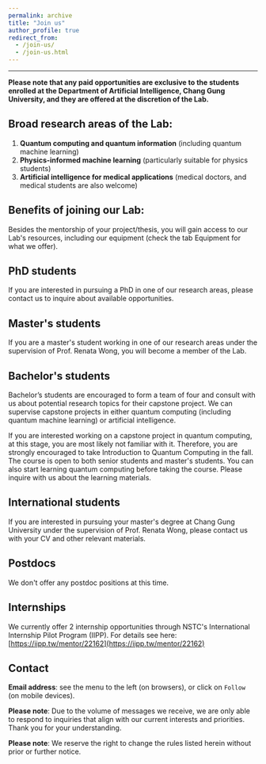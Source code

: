 ```yaml
---
permalink: archive
title: "Join us"
author_profile: true
redirect_from: 
  - /join-us/
  - /join-us.html
---
```


---

**Please note that any paid opportunities are exclusive to the students enrolled at the Department of Artificial Intelligence, Chang Gung University, and they are offered at the discretion of the Lab.** 

## Broad research areas of the Lab: 

1. **Quantum computing and quantum information** (including quantum machine learning)
2. **Physics-informed machine learning** (particularly suitable for physics students)
3. **Artificial intelligence for medical applications** (medical doctors, and medical students are also welcome)

## Benefits of joining our Lab:

Besides the mentorship of your project/thesis, you will gain access to our Lab's resources, including our equipment (check the tab Equipment for what we offer).

## PhD students

If you are interested in pursuing a PhD in one of our research areas, please contact us to inquire about available opportunities.

## Master's students

If you are a master's student working in one of our research areas under the supervision of Prof. Renata Wong, you will become a member of the Lab. 

## Bachelor's students

Bachelor’s students are encouraged to form a team of four and consult with us about potential research topics for their capstone project. We can supervise capstone projects in either  quantum computing (including quantum machine learning) or artificial intelligence. 

If you are interested working on a capstone project in quantum computing, at this stage, you are most likely not familiar with it. Therefore, you are strongly encouraged to take Introduction to Quantum Computing in the fall. The course is open to both senior students and master's students. You can also start learning quantum computing before taking the course. Please inquire with us about the learning materials. 

## International students

If you are interested in pursuing your master's degree at Chang Gung University under the supervision of Prof. Renata Wong, please contact us with your CV and other relevant materials.

## Postdocs

We don't offer any postdoc positions at this time. 

## Internships

We currently offer 2 internship opportunities through NSTC's International Internship Pilot Program (IIPP). For details see here: [https://iipp.tw/mentor/22162](https://iipp.tw/mentor/22162)

## Contact

**Email address**: see the menu to the left (on browsers), or click on `Follow` (on mobile devices). 

**Please note**: Due to the volume of messages we receive, we are only able to respond to inquiries that align with our current interests and priorities. Thank you for your understanding.

**Please note**: We reserve the right to change the rules listed herein without prior or further notice. 

